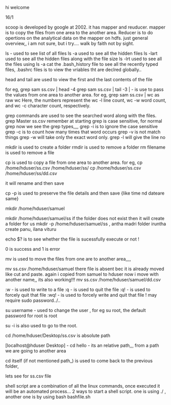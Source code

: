 hi welcome

16/1

scoop is developed by google at 2002.
it has mapper and reuducer. mapper is to copy the files from one area to the another area. Reducer is to do opertions on the analytical data on the mapper on hdfs.
just general overview,, i am not sure, but i try.... walk by faith not by sight.

ls - used to see list of all files
ls -a used to see all the hidden files
ls -lart used to see all the hidden files along with the file size
ls -lrt used to see all the files
using ls -a cat the .bash_history file to see all the recently typed files, .bashrc files is to view the vriables tht are declred globally..

head and tail are used to view the first and the last contents of the file

for eg, grep sam ss.csv | head -4
grep sam ss.csv | tail -3
| - is use to pass the values from one area to another area.
for eg, grep sam ss.csv | wc as raw 
wc Here, the numbers represent the wc -l line count, wc -w word count, and wc -c character count, respectively.


grep commands are used to see the searched word along with the files.
grep Master ss.csv
remember at starting grep is case sensitive, for normal grep
now we see the grep types,,,,
grep -i is to ignore the case sensitive
grep -c is to count how many times that word occurs
grep -v is not match things
grep -w will take only the exact word only.
grep -l will give the line no

mkdir is used to create a folder
rmdir is used to remove a folder
rm filename is used to remove a file

cp is used to copy a file from one area to another area.
for eg, cp /home/hduser/ss.csv /home/hduser/ss/
cp /home/hduser/ss.csv /home/hduser/ss/dd.csv

it will rename and then save 

cp -p is used to preserve the file details and then save {like time nd dateare same}

mkdir /home/hduser/samuel

mkdir /home/hduser/samuel/ss if the folder does not exist then it will create a folder for us
mkdir -p /home/hduser/samuel/ss , antha madri folder iruntha create panu, ilana vituru

echo $? is to see whether the file is sucessfully execute or not ! 

0 is success and 1 is error

mv is used to move the files from one are to another area,,,,

mv ss.csv /home/hduser/samuel
there file is absent bec it is already moved like cut and paste. again i copied from samuel to hduser now i move with another name,, its also working!!!
mv ss.csv /home/hduser/samuel/dd.csv

:w - is used to write to a file
:q - is used to quit the file
:q! - is used to forcely quit that file
:wq! - is used to forcely write and quit that file 
! may require sudo password../..

su username - used to change the user , for eg su root, the default password for root is root

su -i is also used to go to the root.

cd /home/hduser/Desktop/ss.csv is  absolute path

[localhost@hduser Desktop] - cd hello  - its an relative path,,, from a path we are going to another area

cd itself (if not mentioned path_) is used to come back to the previous folder,







lets see for ss.csv file


shell script are a combination of all the linux commands, once executed it will be an automated process...
2 ways to start a shell script. one is using ./   , another one is by using bash bashfile.sh





